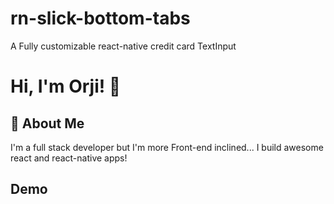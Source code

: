 
# rn-slick-bottom-tabs

A Fully customizable react-native credit card TextInput


# Hi, I'm Orji! 👋


## 🚀 About Me
I'm a full stack developer but I'm more Front-end inclined...
I build awesome react and react-native apps!


## Demo


```

